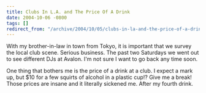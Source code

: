 ```yaml
---
title: Clubs In L.A. and The Price Of A Drink
date: 2004-10-06 -0800
tags: []
redirect_from: "/archive/2004/10/05/clubs-in-la-and-the-price-of-a-drink.aspx/"
---
```


With my brother-in-law in town from Tokyo, it is important that we
survey the local club scene. Serious business. The past two Saturdays we
went out to see different DJs at Avalon. I'm not sure I want to go back
any time soon.

One thing that bothers me is the price of a drink at a club. I expect a
mark up, but \$10 for a few squirts of alcohol in a plastic cup!? Give
me a break! Those prices are insane and it literally sickened me. After
my fourth drink.

